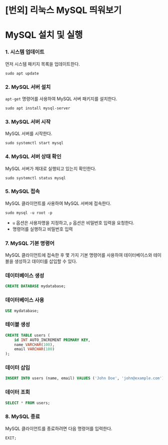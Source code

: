 # [번외] 리눅스 MySQL 띄워보기

# MySQL 설치 및 실행

### 1. 시스템 업데이트

먼저 시스템 패키지 목록을 업데이트한다.

```shell
sudo apt update
```

### 2. MySQL 서버 설치

`apt-get` 명령어를 사용하여 MySQL 서버 패키지를 설치한다.

```shell
sudo apt install mysql-server
```

### 3. MySQL 서버 시작

MySQL 서버를 시작한다.

```shell
sudo systemctl start mysql
```

### 4. MySQL 서버 상태 확인

MySQL 서버가 제대로 실행되고 있는지 확인한다.

```shell
sudo systemctl status mysql
```

### 5. MySQL 접속

MySQL 클라이언트를 사용하여 MySQL 서버에 접속한다.

```shell
sudo mysql -u root -p
```

- `u` 옵션은 사용자명을 지정하고, `p` 옵션은 비밀번호 입력을 요청한다.
- 명령어를 실행하고 비밀번호 입력

### 7. MySQL 기본 명령어

MySQL 클라이언트에 접속한 후 몇 가지 기본 명령어를 사용하여 데이터베이스와 테이블을 생성하고 데이터를 삽입할 수 있다.

### 데이터베이스 생성

```sql
CREATE DATABASE mydatabase;
```

### 데이터베이스 사용

```sql
USE mydatabase;
```

### 테이블 생성

```sql
CREATE TABLE users (
    id INT AUTO_INCREMENT PRIMARY KEY,
    name VARCHAR(100),
    email VARCHAR(100)
);
```

### 데이터 삽입

```sql
INSERT INTO users (name, email) VALUES ('John Doe', 'john@example.com');
```

### 데이터 조회

```sql
SELECT * FROM users;
```

### 8. MySQL 종료

MySQL 클라이언트를 종료하려면 다음 명령어를 입력한다.

```sql
EXIT;
```